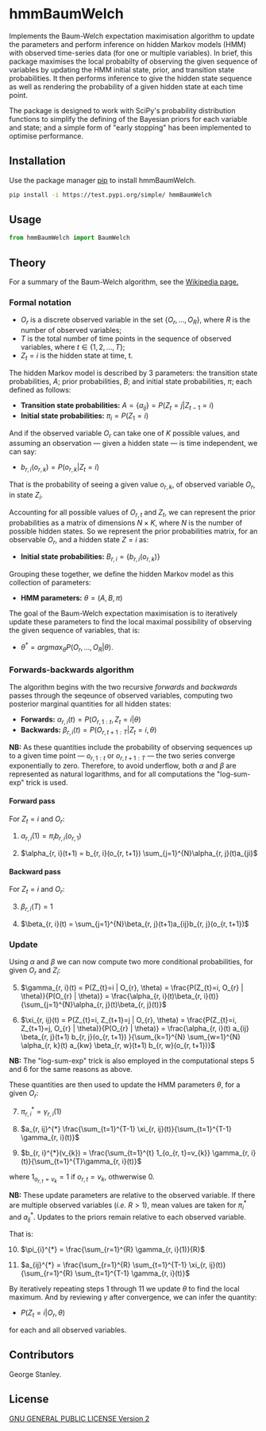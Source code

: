 # hmmBaumWelch

Implements the Baum-Welch expectation maximisation algorithm to update the parameters and perform inference on hidden Markov models (HMM) with observed time-series data (for one or multiple variables). In brief, this package maximises the local probabilty of observing the given sequence of variables by updating the HMM initial state, prior, and transition state probabilities. It then performs inference to give the hidden state sequence as well as rendering the probability of a given hidden state at each time point.

The package is designed to work with SciPy's probability distribution functions to simplify the defining of the Bayesian priors for each variable and state; and a simple form of "early stopping" has been implemented to optimise performance.

## Installation

Use the package manager [pip](https://pip.pypa.io/en/stable/) to install hmmBaumWelch.

```bash
pip install -i https://test.pypi.org/simple/ hmmBaumWelch
```

## Usage

```python
from hmmBaumWelch import BaumWelch
```

## Theory

For a summary of the Baum-Welch algorithm, see the [Wikipedia page.](https://en.wikipedia.org/wiki/Baum%E2%80%93Welch_algorithm)

### Formal notation

- $`O_{r}`$ is a discrete observed variable in the set $`\{O_{r}, ..., O_{R}\}`$, where $`R`$ is the number of observed variables;
- $`T`$ is the total number of time points in the sequence of observed variables, where $`t \in \{1, 2, ..., T\}`$;
- $`Z_{t}=i`$ is the hidden state at time, t.

The hidden Markov model is described by 3 parameters: the transition state probabilities, $`A`$; prior probabilities, $`B`$; and initial state probabilities, $`\pi`$; each defined as follows:

- **Transition state probabilities:** $`A = \{a_{ij}\} = P(Z_{t}=j|Z_{t-1}=i)`$
- **Initial state probabilities:** $`\pi_{i} = P(Z_{1}=i)`$

And if the observed variable $`O_{r}`$ can take one of $`K`$ possible values, and assuming an observation — given a hidden state — is time independent, we can say:

- $`b_{r,i}(o_{r,k}) = P(o_{r,k}|Z_{t}=i)`$

That is the probability of seeing a given value $`o_{r,k}`$, of observed variable $`O_{r}`$, in state $`Z_{i}`$.

Accounting for all possible values of $`O_{r,t}`$ and $`Z_{t}`$, we can represent the prior probabilities as a matrix of dimensions $`N \times K`$, where $`N`$ is the number of possible hidden states. So we represent the prior probabilities matrix, for an observable $`O_{r}`$, and a hidden state $`Z=i`$ as:

- **Initial state probabilities:** $`B_{r,i} = \{b_{r,i}(o_{r,k})\}`$

Grouping these together, we define the hidden Markov model as this collection of parameters:

- **HMM parameters:** $`\theta=(A,B,\pi)`$

The goal of the Baum-Welch expectation maximisation is to iteratively update these parameters to find the local maximal possibility of observing the given sequence of variables, that is:

- $`\theta^{*} = argmax_{\theta}P(O_{r}, ...,O_{R}|\theta)`$.

### Forwards-backwards algorithm

The algorithm begins with the two recursive *forwards* and *backwards* passes through the seqeunce of observed variables, computing two posterior marginal quantities for all hidden states:

- **Forwards:**  $`\alpha_{r, i}(t) = P(O_{r, 1:t}, Z_{t}=i| \theta)`$
- **Backwards:** $`\beta_{r, i}(t) = P(O_{r, t+1:T} | Z_{t}=i, \theta)`$

**NB:** As these quantities include the probability of observing sequences up to a given time point — $`o_{r, 1:t}`$ or $`o_{r, t+1:T}`$ — the two series converge exponentially to zero. Therefore, to avoid underflow, both $`\alpha`$ and $`\beta`$ are represented as natural logarithms, and for all computations the "log-sum-exp" trick is used.

#### Forward pass

For $`Z_{t} = i`$ and $`O_{r}`$:

1. $`\alpha_{r, i}(1) = \pi_{i}b_{r, i}(o_{r, 1})`$

2. $`\alpha_{r, i}(t+1) = b_{r, i}(o_{r, t+1}) \sum_{j=1}^{N}\alpha_{r, j}(t)a_{ji}`$

#### Backward pass

For $`Z_{t} = i`$ and $`O_{r}`$:

3. $`\beta_{r, i}(T) = 1`$

4. $`\beta_{r, i}(t) = \sum_{j=1}^{N}\beta_{r, j}(t+1)a_{ij}b_{r, j}(o_{r, t+1})`$

### Update

Using $`\alpha`$ and $`\beta`$ we can now compute two more conditional probabilities, for given $`O_{r}`$ and $`Z_{i}`$:

5. $`\gamma_{r, i}(t) = P(Z_{t}=i | O_{r}, \theta) = \frac{P(Z_{t}=i, O_{r} | \theta)}{P(O_{r} | \theta)} = \frac{\alpha_{r, i}(t)\beta_{r, i}(t)}{\sum_{j=1}^{N}\alpha_{r, j}(t)\beta_{r, j}(t)}`$

6. $`\xi_{r, ij}(t) = P(Z_{t}=i, Z_{t+1}=j | O_{r}, \theta) = \frac{P(Z_{t}=i, Z_{t+1}=j, O_{r} | \theta)}{P(O_{r} | \theta)} = \frac{\alpha_{r, i}(t) a_{ij} \beta_{r, j}(t+1) b_{r, j}(o_{r, t+1}) }{\sum_{k=1}^{N} \sum_{w=1}^{N} \alpha_{r, k}(t) a_{kw} \beta_{r, w}(t+1) b_{r, w}(o_{r, t+1})}`$

**NB:** The "log-sum-exp" trick is also employed in the computational steps 5 and 6 for the same reasons as above.

These quantities are then used to update the HMM parameters $`\theta`$, for a given $`O_{r}`$:

7. $`\pi_{r, i}^{*} = \gamma_{r, i}(1)`$

8. $`a_{r, ij}^{*} \frac{\sum_{t=1}^{T-1} \xi_{r, ij}(t)}{\sum_{t=1}^{T-1} \gamma_{r, i}(t)}`$

9. $`b_{r, i}^{*}(v_{k}) = \frac{\sum_{t=1}^{t} 1_{o_{r, t}=v_{k}} \gamma_{r, i}(t)}{\sum_{t=1}^{T}\gamma_{r, i}(t)}`$

where $`1_{o_{r, t}=v_{k}} = 1`$ if $`o_{r, t}=v_{k}`$, othwerwise 0.

**NB:** These update parameters are relative to the observed variable. If there are multiple observed variables (*i.e.* $`R > 1`$), mean values are taken for $`\pi_{i}^{*}`$ and $`a_{ij}^{*}`$. Updates to the priors remain relative to each observed variable.

That is:

10. $`\pi_{i}^{*} = \frac{\sum_{r=1}^{R} \gamma_{r, i}(1)}{R}`$

11. $`a_{ij}^{*} = \frac{\sum_{r=1}^{R} \sum_{t=1}^{T-1} \xi_{r, ij}(t)}{\sum_{r=1}^{R} \sum_{t=1}^{T-1} \gamma_{r, i}(t)}`$

By iteratively repeating steps 1 through 11 we update $`\theta`$ to find the local maximum. And by reviewing $`\gamma`$ after convergence, we can infer the quantity:

- $`P(Z_{t}=i | O_{r}, \theta)`$

for each and all observed variables.

## Contributors

George Stanley.

## License

[GNU GENERAL PUBLIC LICENSE Version 2](https://www.gnu.org/licenses/old-licenses/gpl-2.0.en.html)
